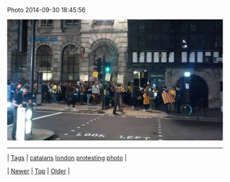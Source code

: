 <!--
title: Photo 2014-09-30 18
date: 2020-06-28T15:27:00.388Z
tags: catalans, london, protesting, photo
-->


Photo 2014-09-30 18:45:56

![](98822233947-0.jpg)

<!--BOTTOM-POST-NAVIGATION-->
---

| [Tags](tags.md) | [catalans](tag-catalans.md) [london](tag-london.md) [protesting](tag-protesting.md) [photo](tag-photo.md) |

| [Newer](98817635237.md) | [Top](index.md) | [Older](98823447579.md) |
